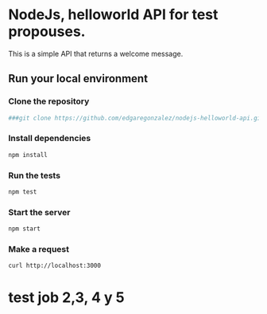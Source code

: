 # NodeJs, helloworld API for test propouses.

This is a simple API that returns a welcome message.

## Run your local environment

### Clone the repository
```bash
###git clone https://github.com/edgaregonzalez/nodejs-helloworld-api.git
```

### Install dependencies
```bash
npm install
```

### Run the tests
```bash
npm test
```

### Start the server
```bash
npm start
```

### Make a request
```bash
curl http://localhost:3000
```
# test job 2,3, 4 y 5
